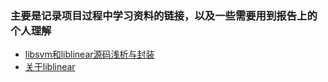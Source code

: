 ### 主要是记录项目过程中学习资料的链接，以及一些需要用到报告上的个人理解

- [libsvm和liblinear源码浅析与封装][1]
- [关于liblinear][2]

[1]:	http://blog.csdn.net/zhzhl202/article/details/7438313
[2]:	http://zhangliliang.com/2014/09/06/about-liblinear/